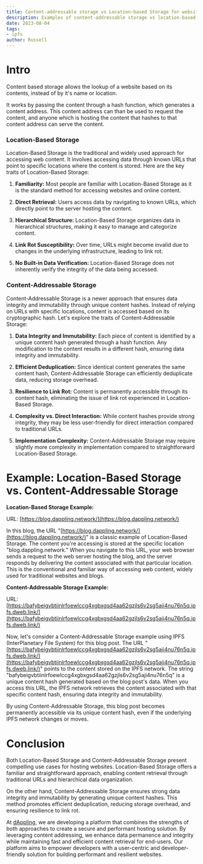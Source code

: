 ```yaml
---
title: Content-addressable storage vs Location-based Storage for websites
description: Examples of content-addressable storage vs location-based
date: 2023-08-04
tags:
- ipfs
author: Russell
---
```


# Intro 
Content based storage allows the lookup of a website based on its contents, instead of by it's name or location. 

It works by passing the content through a hash function, which generates a content address. 
This content address can than be used to request the content, and anyone which is hosting the content that hashes to that content address can serve the content. 

### Location-Based Storage

Location-Based Storage is the traditional and widely used approach for accessing web content. It involves accessing data through known URLs that point to specific locations where the content is stored. Here are the key traits of Location-Based Storage:

1. **Familiarity:** Most people are familiar with Location-Based Storage as it is the standard method for accessing websites and online content.
    
2. **Direct Retrieval:** Users access data by navigating to known URLs, which directly point to the server hosting the content.
    
3. **Hierarchical Structure:** Location-Based Storage organizes data in hierarchical structures, making it easy to manage and categorize content.
    
4. **Link Rot Susceptibility:** Over time, URLs might become invalid due to changes in the underlying infrastructure, leading to link rot.
    
5. **No Built-in Data Verification:** Location-Based Storage does not inherently verify the integrity of the data being accessed.
    

### Content-Addressable Storage

Content-Addressable Storage is a newer approach that ensures data integrity and immutability through unique content hashes. Instead of relying on URLs with specific locations, content is accessed based on its cryptographic hash. Let's explore the traits of Content-Addressable Storage:

1. **Data Integrity and Immutability:** Each piece of content is identified by a unique content hash generated through a hash function. Any modification to the content results in a different hash, ensuring data integrity and immutability.
    
2. **Efficient Deduplication:** Since identical content generates the same content hash, Content-Addressable Storage can efficiently deduplicate data, reducing storage overhead.
    
3. **Resilience to Link Rot:** Content is permanently accessible through its content hash, eliminating the issue of link rot experienced in Location-Based Storage.
    
4. **Complexity vs. Direct Interaction:** While content hashes provide strong integrity, they may be less user-friendly for direct interaction compared to traditional URLs.
    
5. **Implementation Complexity:** Content-Addressable Storage may require slightly more complexity in implementation compared to straightforward Location-Based Storage.

# Example: Location-Based Storage vs. Content-Addressable Storage

**Location-Based Storage Example:**

URL: [https://blog.dappling.network/](https://blog.dappling.network/)

In this blog, the URL "[https://blog.dappling.network/](https://blog.dappling.network/)" is a classic example of Location-Based Storage. The content you're accessing is stored at the specific location "blog.dappling.network." When you navigate to this URL, your web browser sends a request to the web server hosting the blog, and the server responds by delivering the content associated with that particular location. This is the conventional and familiar way of accessing web content, widely used for traditional websites and blogs.

**Content-Addressable Storage Example:**

URL: [https://bafybeigvbtiinlrfoewlccg4xgbxgsd4aa62gzjls6v2sg5aji4nu76n5q.ipfs.dweb.link/](https://bafybeigvbtiinlrfoewlccg4xgbxgsd4aa62gzjls6v2sg5aji4nu76n5q.ipfs.dweb.link/)

Now, let's consider a Content-Addressable Storage example using IPFS (InterPlanetary File System) for this blog post. The URL "[https://bafybeigvbtiinlrfoewlccg4xgbxgsd4aa62gzjls6v2sg5aji4nu76n5q.ipfs.dweb.link/](https://bafybeigvbtiinlrfoewlccg4xgbxgsd4aa62gzjls6v2sg5aji4nu76n5q.ipfs.dweb.link/)" points to the content stored on the IPFS network. The string "bafybeigvbtiinlrfoewlccg4xgbxgsd4aa62gzjls6v2sg5aji4nu76n5q" is a unique content hash generated based on the blog post's data. When you access this URL, the IPFS network retrieves the content associated with that specific content hash, ensuring data integrity and immutability.

By using Content-Addressable Storage, this blog post becomes permanently accessible via its unique content hash, even if the underlying IPFS network changes or moves.

# Conclusion 

Both Location-Based Storage and Content-Addressable Storage present compelling use cases for hosting websites. Location-Based Storage offers a familiar and straightforward approach, enabling content retrieval through traditional URLs and hierarchical data organization.

On the other hand, Content-Addressable Storage ensures strong data integrity and immutability by generating unique content hashes. This method promotes efficient deduplication, reducing storage overhead, and ensuring resilience to link rot.

At [dAppling](https://dappling.network/landing), we are developing a platform that combines the strengths of both approaches to create a secure and performant hosting solution. By leveraging content addressing, we enhance data permanence and integrity while maintaining fast and efficient content retrieval for end-users. Our platform aims to empower developers with a user-centric and developer-friendly solution for building performant and resilient websites.
